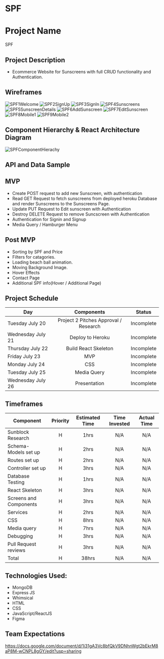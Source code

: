 # SPF

# Project Name
SPF

## Project Description

- Ecommerce Website for Sunscreens with full CRUD functionality and Authentication.

## Wireframes
![SPF1Welcome](https://user-images.githubusercontent.com/83293460/126356423-5cfdbf17-4057-46a9-ab3f-539bc41e2327.png)
![SPF2SignUp](https://user-images.githubusercontent.com/83293460/126356418-4b00a5fb-34ec-4a6d-88ad-f8bfcef4655b.png)
![SPF3SignIn](https://user-images.githubusercontent.com/83293460/126356419-18ae973c-f8ee-407d-a321-e4017398b261.png)
![SPF4Sunscreens](https://user-images.githubusercontent.com/83293460/126356421-04d8da34-9834-4288-a752-4d729ed43d02.png)
![SPF5SunscreenDetails](https://user-images.githubusercontent.com/83293460/126356414-807b8559-a6a5-46b2-ab07-a2e151fb74bd.png)
![SPF6AddSunscreen](https://user-images.githubusercontent.com/83293460/126356410-bdaa434d-1c01-4000-ba18-ea5d6fb906f7.png)
![SPF7EditSunscreen](https://user-images.githubusercontent.com/83293460/126356420-4bd77753-41ce-4f2f-b448-f5ff7620f841.png)
![SPF8Mobile1](https://user-images.githubusercontent.com/83293460/126356412-2089b5f1-4e54-4dc8-aa4b-7c02f15179aa.png)
![SPF9Mobile2](https://user-images.githubusercontent.com/83293460/126356408-dd46f2d8-0cc6-4af9-b334-463e7fbefd53.png)

## Component Hierarchy & React Architecture Diagram
![SPFComponentHierachy](https://user-images.githubusercontent.com/83293460/126376995-aa0b4834-4ed8-4696-a9dc-33d79138ac2d.png)

## API and Data Sample


## MVP
- Create POST request to add new Sunscreen, with authentication 
- Read GET Request to fetch sunscreens from deployed heroku Database and render Sunscreens to the Sunscreens Page.
- Update PUT Request to Edit sunscreen with Authentication
- Destroy DELETE Request to remove Suncscreen with Authentication
- Authentication for Signin and Signup
- Media Query / Hamburger Menu


## Post MVP
- Sorting by SPF and Price
- Filters for catagories.
- Loading beach ball animation.
- Moving Background Image.
- Hover Effects
- Contact Page
- Additional SPF info(Hover / Additional Page)


## Project Schedule

| Day | Components | Status |
| --- | :---: |  :---: | 
| Tuesday July 20|Project 2 Pitches Approval / Research| Incomplete|  
| Wednesday July 21 | Deploy to Heroku| Incomplete| 
| Thursday July 22| Build React Skeleton | Incomplete|  
| Friday July 23| MVP | Incomplete| 
| Monday July 24| CSS | Incomplete|
| Tuesday July 25 | Media Query | Incomplete| 
| Wednesday July 26 | Presentation | Incomplete| 



## Timeframes 

| Component | Priority | Estimated Time | Time Invested | Actual Time |
| --- | :---: |  :---: | :---: | :---: |
| Sunblock Research| H | 1hrs|  N/A  | N/A |
| Schema- Models set up | H | 2hrs|   N/A  | N/A |
| Routes set up| H | 2hrs|   N/A  | N/A |
| Controller set up | H | 3hrs|   N/A   | N/A |
| Database Testing| H | 1hrs|   N/A   | N/A |
| React Skeleton| H | 3hrs|   N/A   | N/A |
| Screens and Components| H | 3hrs|  N/A    | N/A |
| Services | H | 2hrs|   N/A   | N/A |
| CSS | H | 8hrs|   N/A   | N/A |
| Media query | H | 7hrs|   N/A  | N/A |
| Debugging | H | 3hrs|   N/A   | N/A |
| Pull Request reviews  | H | 3hrs|   N/A   | N/A |
| Total | H | 38hrs|  N/A   | N/A  |

## Technologies Used:
- MongoDB
- Express JS
- Whimsical
- HTML
- CSS
- JavaScript/ReactJS
- Figma

## Team Expectations
https://docs.google.com/document/d/1i31gA3Vc8bfQkV9DNhnWgt2bEkrM8aP8M-wCNPL8gGY/edit?usp=sharing
